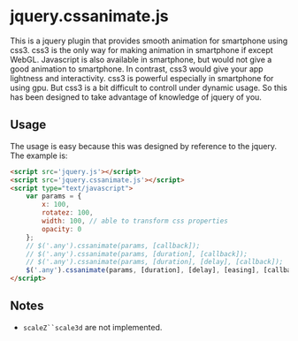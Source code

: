 jquery.cssanimate.js
====================

This is a jquery plugin that provides smooth animation for smartphone using css3. 
css3 is the only way for making animation in smartphone if except WebGL. Javascript is also available
in smartphone, but would not give a good animation to smartphone. In contrast, css3 would give 
your app lightness and interactivity. css3 is powerful especially in smartphone for using gpu. 
But css3 is a bit difficult to controll under dynamic usage.  So this has been designed to take advantage 
of knowledge of jquery of you.

## Usage

The usage is easy because this was designed by reference to the jquery. The example is:

```html
<script src='jquery.js'></script>
<script src='jquery.cssanimate.js'></script>
<script type="text/javascript">
    var params = {
        x: 100,
        rotatez: 100,
        width: 100, // able to transform css properties
        opacity: 0
    };
    // $('.any').cssanimate(params, [callback]);
    // $('.any').cssanimate(params, [duration], [callback]);
    // $('.any').cssanimate(params, [duration], [delay], [callback]);
    $('.any').cssanimate(params, [duration], [delay], [easing], [callback]);
</script>
```

## Notes

* `scaleZ``scale3d` are not implemented.